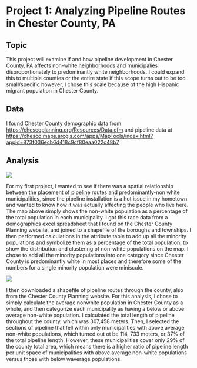 # Project 1: Analyzing Pipeline Routes in Chester County, PA

## Topic
This project will examine if and how pipeline development in Chester County, PA affects non-white neighborhoods and municipalies disproportionately to predominantly white neighborhoods. I could expand this to multiple counties or the entire state if this scope turns out to be too small/specific however, I chose this scale because of the high Hispanic migrant population in Chester County.

## Data
 I found Chester County demographic data from https://chescoplanning.org/Resources/Data.cfm and pipeline data at https://chesco.maps.arcgis.com/apps/MapTools/index.html?appid=873f036ecb6d418c9cf80eaa022c48b7

## Analysis

<img src="/images/chesco_race.png?raw=true"/>

For my first project, I wanted to see if there was a spatial relationship between the placement of pipeline routes and predominantly-non white municipalities, since the pipeline installation is a hot issue in my hometown and wanted to know how it was actually affecting the people who live here. The map above simply shows the non-white population as a percentage of the total population in each municipality. I got this race data from a demographics excel spreadsheet that I found on the Chester County Planning website, and joined to a shapefile of the boroughs and townships. I then performed calculations in the attribute table to add up all the minority populations and symbolize them as a percentage of the total population, to show the distribution and clustering of non-white populations on the map. I chose to add all the minority populations into one category since Chester County is predominantly white in most places and therefore some of the numbers for a single minority population were miniscule.

<img src="/images/chesco_race_pipeline.png?raw=true"/>

I then downloaded a shapefile of pipeline routes through the county, also from the Chester County Planning website. For this analysis, I chose to simply calculate the average nonwhite population in Chester County as a whole, and then categorize each municipality as having a  below or above average non-white population. I calculated the total length of pipeline throughout the county, which was 307,458 meters. Then, I selected the sections of pipeline that fell within only municipalities with above average non-white populations, which turned out ot be 114, 733 meters, or 37% of the total pipeline length. However, these municipalities cover only 29% of the county total area, which means there is a higher ratio of pipeline length per unit space of municipalities with above average non-white populations versus those with below waverage populations.
